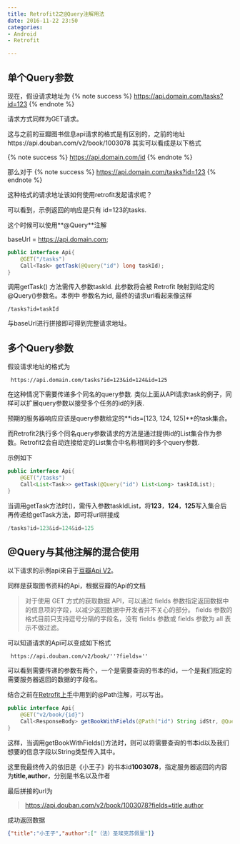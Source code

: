 ```yaml
---
title: Retrofit2之@Query注解用法
date: 2016-11-22 23:50
categories:
- Android
- Retrofit

---
```


## 单个Query参数

现在，假设请求地址为
{% note success %} https://api.domain.com/tasks?id=123 {% endnote %}

请求方式同样为GET请求。
<!-- more -->
这与之前的豆瓣图书信息api请求的格式是有区别的，之前的地址https://api.douban.com/v2/book/1003078 其实可以看成是以下格式

{% note success %} https://api.domain.com/id {% endnote %}

那么对于
{% note success %} https://api.domain.com/tasks?id=123 {% endnote %}

这种格式的请求地址该如何使用retrofit发起请求呢？

可以看到，示例返回的响应是只有 id=123的tasks.

这个时候可以使用**@Query**注解

baseUrl = https://api.domain.com;

```java
public interface Api{  
    @GET("/tasks")
    Call<Task> getTask(@Query("id") long taskId);
}
```

调用getTask() 方法需传入参数taskId. 此参数将会被 Retrofit 映射到给定的@Query()参数名。本例中 参数名为id, 最终的请求url看起来像这样
```
/tasks?id=taskId
```
与baseUrl进行拼接即可得到完整请求地址。

## 多个Query参数

假设请求地址的格式为
```
 https://api.domain.com/tasks?id=123&id=124&id=125
```
在这种情况下需要传递多个同名的query参数. 类似上面从API请求task的例子，同样可以扩展query参数以接受多个任务的id的列表.

预期的服务器响应应该是query参数给定的**ids=[123, 124, 125]**的task集合。

而Retrofit2执行多个同名query参数请求的方法是通过提供id的List集合作为参数。Retrofit2会自动连接给定的List集合中名称相同的多个query参数.

示例如下
```java
public interface Api{  
    @GET("/tasks")
    Call<List<Task>> getTask(@Query("id") List<Long> taskIdList);
}
```
当调用getTask方法时()，需传入参数taskIdList，将**123**，**124**，**125**写入集合后再传递给getTask方法，即可将url拼接成
```java
/tasks?id=123&id=124&id=125
```

## @Query与其他注解的混合使用

以下请求的示例api来自于[豆瓣Api V2](https://developers.douban.com/wiki/?title=api_v2)。

同样是获取图书资料的Api，根据豆瓣的Api的文档

> 对于使用 GET 方式的获取数据 API，可以通过 fields 参数指定返回数据中的信息项的字段，以减少返回数据中开发者并不关心的部分。
> fields 参数的格式目前只支持逗号分隔的字段名，没有 fields 参数或 fields 参数为 all 表示不做过滤。

可以知道请求的Api可以变成如下格式
```
 https://api.douban.com/v2/book/''?fields=''
```
可以看到需要传递的参数有两个，一个是需要查询的书本的id，一个是我们指定的需要服务器返回的数据的字段名。

结合之前在[Retrofit上手](http://sunchen.com.cn/use_retrofit/)中用到的@Path注解，可以写出。
```java
public interface Api{  
    @GET("v2/book/{id}")
    Call<ResponseBody> getBookWithFields(@Path("id") String idStr, @Query("fields") String string);
}
```
这样，当调用getBookWithFields()方法时，则可以将需要查询的书本id以及我们想要的信息字段以String类型传入其中。

这里我最终传入的依旧是《小王子》的书本id**1003078**，指定服务器返回的内容为**title,author**，分别是书名以及作者

最后拼接的url为
> https://api.douban.com/v2/book/1003078?fields=title,author 

成功返回数据
```json
{"title":"小王子","author":["（法）圣埃克苏佩里"]}
```


